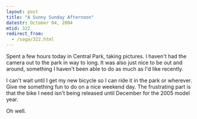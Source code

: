```yaml
---
layout: post
title: "A Sunny Sunday Afternoon"
datestr: October 04, 2004
mtid: 322
redirect_from:
  - /saga/322.html
---
```


Spent a few hours today in Central Park, taking pictures.  I haven't had the camera out to the park in way to long.  It was also just nice to be out and around, something I haven't been able to do as much as I'd like recently.

I can't wait until I get my new bicycle so I can ride it in the park or wherever.  Give me something fun to do on a nice weekend day.  The frustrating part is that the bike I need isn't being released until December for the 2005 model year.

Oh well.

